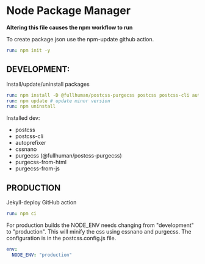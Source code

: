 # Node Package Manager
**Altering this file causes the npm workflow to run**

To create package.json use the npm-update github action.
~~~yml
run: npm init -y
~~~

## DEVELOPMENT:
Install/update/uninstall packages
~~~yml
run: npm install -D @fullhuman/postcss-purgecss postcss postcss-cli autoprefixer cssnano
run: npm update # update minor version
run: npm uninstall 

~~~

Installed dev:
  - postcss
  - postcss-cli
  - autoprefixer
  - cssnano
  - purgecss (@fullhuman/postcss-purgecss)
  - purgecss-from-html
  - purgecss-from-js

## PRODUCTION
Jekyll-deploy GitHub action
~~~yml
run: npm ci
~~~

For production builds the NODE_ENV needs changing from "development" to "production". 
This will minify the css using cssnano and purgecss. 
The configuration is in the postcss.config.js file.
~~~yml
env:
  NODE_ENV: "production"
~~~
